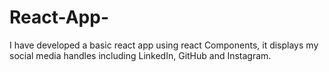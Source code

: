 # React-App-
I have developed a basic react app using react Components, it displays my social media handles including LinkedIn, GitHub and Instagram.
